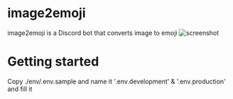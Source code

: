 # image2emoji
image2emoji is a Discord bot that converts image to emoji
![screenshot](https://raw.githubusercontent.com/spotky1004/image2emoji/asset/screenshot.png)

# Getting started
Copy ./env/.env.sample and name it '.env.development' & '.env.production' and fill it
